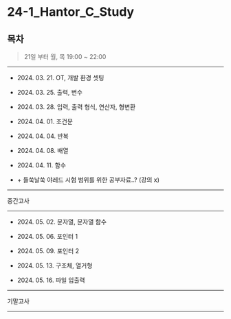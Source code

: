 # 24-1_Hantor_C_Study

## 목차

> 21일 부터 월, 목 19:00 ~ 22:00

---

- 2024\. 03. 21.  OT, 개발 환경 셋팅
  
- 2024\. 03. 25.  출력, 변수
  
- 2024\. 03. 28.  입력, 출력 형식, 연산자, 형변환
  
- 2024\. 04. 01.  조건문
  
- 2024\. 04. 04.  반복
  
- 2024\. 04. 08.  배열
  
- 2024\. 04. 11.  함수
  
- \+ 들쑥날쑥 야레드 시험 범위를 위한 공부자료..? (강의 x)

---

중간고사

---

- 2024\. 05. 02.  문자열, 문자열 함수

- 2024\. 05. 06.  포인터 1
  
- 2024\. 05. 09.  포인터 2
  
- 2024\. 05. 13.  구조체, 열거형
  
- 2024\. 05. 16.  파일 입출력

---

기말고사

---
